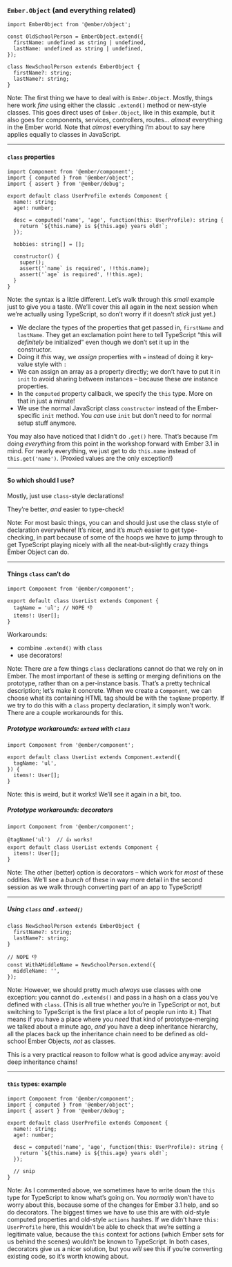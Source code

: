 ### `Ember.Object` (and everything related)

	import EmberObject from '@ember/object';
	
	const OldSchoolPerson = EmberObject.extend({
	  firstName: undefined as string | undefined,
	  lastName: undefined as string | undefined,
	});
	
	class NewSchoolPerson extends EmberObject {
	  firstName?: string;
	  lastName?: string;
	}

Note: The first thing we have to deal with is `Ember.Object`. Mostly, things here work *fine* using either the classic `.extend()` method or new-style classes. This goes direct uses of `Ember.Object`, like in this example, but it also goes for components, services, controllers, routes… *almost* everything in the Ember world. Note that *almost* everything I’m about to say here applies equally to classes in JavaScript.

---- 

#### `class` properties

	import Component from '@ember/component';
	import { computed } from '@ember/object';
	import { assert } from '@ember/debug';
	
	export default class UserProfile extends Component {
	  name!: string;
	  age!: number;
	
	  desc = computed('name', 'age', function(this: UserProfile): string {
	    return `${this.name} is ${this.age} years old!`;
	  });
	
	  hobbies: string[] = [];
	
	  constructor() {
	    super();
	    assert('`name` is required', !!this.name);
	    assert('`age` is required', !!this.age);
	  }
	}

Note: the syntax is a little different. Let’s walk through this *small* example just to give you a taste. (We’ll cover this all again in the next session when we’re actually using TypeScript, so don’t worry if it doesn’t *stick* just yet.)

- We declare the types of the properties that get passed in, `firstName` and `lastName`. They get an exclamation point here to tell TypeScript “this will *definitely* be initialized” even though we don’t set it up in the constructor.
- Doing it *this* way, we *assign* properties with `=` instead of doing it key-value style with `:`
- We can assign an array as a property directly; we don’t have to put it in `init` to avoid sharing between instances – because these *are* instance properties.
- In the `computed` property callback, we specify the `this` type. More on that in just a minute!
- We use the normal JavaScript class `constructor` instead of the Ember-specific `init` method. You *can* use `init` but don’t need to for normal setup stuff anymore.

You may also have noticed that I didn’t do `.get()` here. That’s because I’m doing *everything* from this point in the workshop forward with Ember 3.1 in mind. For nearly everything, we just get to do `this.name` instead of `this.get('name')`. (Proxied values are the only exception!)

---- 

#### So which should I use?

Mostly, just use `class`-style declarations!

They’re better, *and* easier to type-check!

Note: For most basic things, you can and should just use the class style of declaration everywhere! It’s nicer, and it’s *much* easier to get type-checking, in part because of some of the hoops we have to jump through to get TypeScript playing nicely with all the neat-but-slightly crazy things Ember Object can do.

---- 

#### Things `class` can’t do

	import Component from '@ember/component';
	
	export default class UserList extends Component {
	  tagName = 'ul'; // NOPE 👎
	  items!: User[];
	}

Workarounds:

- combine `.extend()` with `class`
- use decorators!

Note: There *are* a few things `class` declarations cannot do that we rely on in Ember. The most important of these is setting or merging definitions on the prototype, rather than on a per-instance basis. That’s a pretty technical description; let’s make it concrete. When we create a `Component`, we can choose what its containing HTML tag should be with the `tagName` property. If we try to do this with a `class` property declaration, it simply won’t work. There are a couple workarounds for this.

##### Prototype workarounds: `extend` with `class`

	import Component from '@ember/component';
	
	export default class UserList extends Component.extend({
	  tagName: 'ul',
	}) {
	  items!: User[];
	}

Note: this is weird, but it works! We’ll see it again in a bit, too.

##### Prototype workarounds: decorators

	import Component from '@ember/component';
	
	@tagName('ul')  // 👍 works!
	export default class UserList extends Component {
	  items!: User[];
	}

Note: The other (better) option is decorators – which work for *most* of these oddities. We’ll see a *bunch* of these in way more detail in the second session as we walk through converting part of an app to TypeScript!

---- 

##### Using `class` and `.extend()`

	class NewSchoolPerson extends EmberObject {
	  firstName?: string;
	  lastName?: string;
	}
	
	// NOPE 👎
	const WithAMiddleName = NewSchoolPerson.extend({
	  middleName: '',
	});


Note: However, we should pretty much *always* use classes with one exception: you cannot do `.extends()` and pass in a hash on a class you’ve defined with `class`. (This is all true whether you’re in TypeScript or not, but switching to TypeScript is the first place a lot of people run into it.) That means if you have a place where you *need* that kind of prototype-merging we talked about a minute ago, *and* you have a deep inheritance hierarchy, all the places back up the inheritance chain need to be defined as old-school Ember Objects, *not* as classes.

This is a very practical reason to follow what is good advice anyway: avoid deep inheritance chains!

---- 

#### `this` types: example

	import Component from '@ember/component';
	import { computed } from '@ember/object';
	import { assert } from '@ember/debug';
	
	export default class UserProfile extends Component {
	  name!: string;
	  age!: number;
	
	  desc = computed('name', 'age', function(this: UserProfile): string {
	    return `${this.name} is ${this.age} years old!`;
	  });
	
	  // snip
	}

Note: As I commented above, we sometimes have to write down the `this` type for TypeScript to know what’s going on. You *normally* won’t have to worry about this, because some of the changes for Ember 3.1 help, and so do decorators. The biggest times we have to use this are with old-style computed properties and old-style `actions` hashes. If we didn’t have `this: UserProfile` here, this wouldn’t be able to check that we’re setting a legitimate value, because the `this` context for actions (which Ember sets for us behind the scenes) wouldn’t be known to TypeScript. In both cases, decorators give us a nicer solution, but you *will* see this if you’re converting existing code, so it’s worth knowing about.
